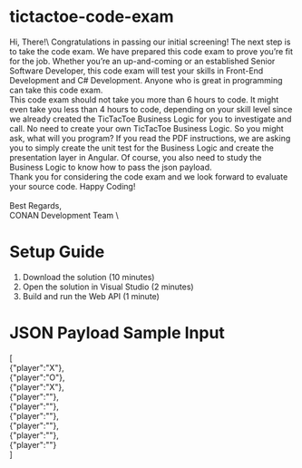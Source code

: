 # tictactoe-code-exam

Hi, There!\\
Congratulations in passing our initial screening! The next step is to take the code exam. We have prepared this code exam to prove you’re fit for the job. Whether you’re an up-and-coming or an established Senior Software Developer, this code exam will test your skills in Front-End Development and C# Development. Anyone who is great in programming can take this code exam.\
This code exam should not take you more than 6 hours to code. It might even take you less than 4 hours to code, depending on your skill level since we already created the TicTacToe Business Logic for you to investigate and call. No need to create your own TicTacToe Business Logic. So you might ask, what will you program? If you read the PDF instructions, we are asking you to simply create the unit test for the Business Logic and create the presentation layer in Angular. Of course, you also need to study the Business Logic to know how to pass the json payload.\
Thank you for considering the code exam and we look forward to evaluate your source code. Happy Coding!\
\
Best Regards,\
CONAN Development Team \

# Setup Guide
1.	Download the solution (10 minutes)
2.	Open the solution in Visual Studio (2 minutes)
3.	Build and run the Web API (1 minute)

# JSON Payload Sample Input
[\
    {"player":"X"},\
    {"player":"O"},\
    {"player":"X"},\
    {"player":""},\
    {"player":""},\
    {"player":""},\
    {"player":""},\
    {"player":""},\
    {"player":""}\
]

